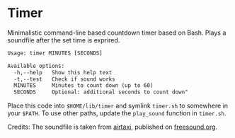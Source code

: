 # Timer

Minimalistic command-line based countdown timer based on Bash. Plays a soundfile after the set time is exprired.

```txt
Usage: timer MINUTES [SECONDS]

Available options:
  -h,--help   Show this help text
  -t,--test   Check if sound works
  MINUTES     Minutes to count down (up to 60)
  SECONDS     Optional: additional seconds to count down"
```

Place this code into `$HOME/lib/timer` and symlink `timer.sh` to somewhere in your `$PATH`. To use other paths, update the `play_sound` function in `timer.sh`.

Credits: The soundfile is taken from [airtaxi](https://freesound.org/people/airtaxi/sounds/76886/), published on [freesound.org](https://freesound.org).
